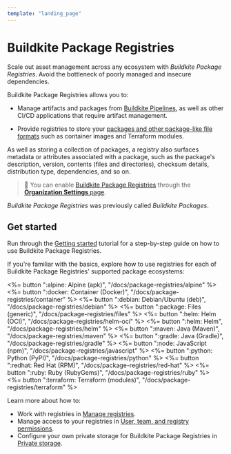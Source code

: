 ```yaml
---
template: "landing_page"
---
```


# Buildkite Package Registries

Scale out asset management across any ecosystem with _Buildkite Package Registries_. Avoid the bottleneck of poorly managed and insecure dependencies.

Buildkite Package Registries allows you to:

- Manage artifacts and packages from [Buildkite Pipelines](/docs/pipelines), as well as other CI/CD applications that require artifact management.

- Provide registries to store your [packages and other package-like file formats](/docs/package-registries/background) such as container images and Terraform modules.

As well as storing a collection of packages, a registry also surfaces metadata or attributes associated with a package, such as the package's description, version, contents (files and directories), checksum details, distribution type, dependencies, and so on.

> 📘
> You can enable [Buildkite Package Registries](https://buildkite.com/packages) through the [**Organization Settings** page](/docs/package-registries/security/permissions#enabling-buildkite-packages).

_Buildkite Package Registries_ was previously called _Buildkite Packages_.

## Get started

Run through the [Getting started](/docs/package-registries/getting-started) tutorial for a step-by-step guide on how to use Buildkite Package Registries.

If you're familiar with the basics, explore how to use registries for each of Buildkite Package Registries' supported package ecosystems:

<!-- vale off -->

<div class="ButtonGroup">
  <%= button ":alpine: Alpine (apk)", "/docs/package-registries/alpine" %>
  <%= button ":docker: Container (Docker)", "/docs/package-registries/container" %>
  <%= button ":debian: Debian/Ubuntu (deb)", "/docs/package-registries/debian" %>
  <%= button ":package: Files (generic)", "/docs/package-registries/files" %>
  <%= button ":helm: Helm (OCI)", "/docs/package-registries/helm-oci" %>
  <%= button ":helm: Helm", "/docs/package-registries/helm" %>
  <%= button ":maven: Java (Maven)", "/docs/package-registries/maven" %>
  <%= button ":gradle: Java (Gradle)", "/docs/package-registries/gradle" %>
  <%= button ":node: JavaScript (npm)", "/docs/package-registries/javascript" %>
  <%= button ":python: Python (PyPI)", "/docs/package-registries/python" %>
  <%= button ":redhat: Red Hat (RPM)", "/docs/package-registries/red-hat" %>
  <%= button ":ruby: Ruby (RubyGems)", "/docs/package-registries/ruby" %>
  <%= button ":terraform: Terraform (modules)", "/docs/package-registries/terraform" %>
</div>

<!-- vale on -->

Learn more about how to:

- Work with registries in [Manage registries](/docs/package-registries/manage-registries).
- Manage access to your registries in [User, team, and registry permissions](/docs/package-registries/security/permissions).
- Configure your own private storage for Buildkite Package Registries in [Private storage](/docs/package-registries/private-storage).
